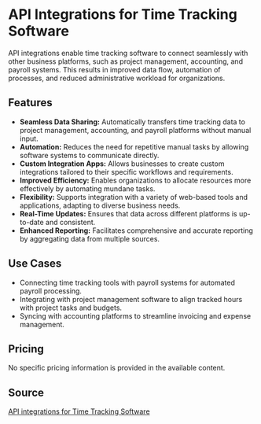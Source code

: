 # API Integrations for Time Tracking Software

API integrations enable time tracking software to connect seamlessly with other business platforms, such as project management, accounting, and payroll systems. This results in improved data flow, automation of processes, and reduced administrative workload for organizations.

## Features
- **Seamless Data Sharing:** Automatically transfers time tracking data to project management, accounting, and payroll platforms without manual input.
- **Automation:** Reduces the need for repetitive manual tasks by allowing software systems to communicate directly.
- **Custom Integration Apps:** Allows businesses to create custom integrations tailored to their specific workflows and requirements.
- **Improved Efficiency:** Enables organizations to allocate resources more effectively by automating mundane tasks.
- **Flexibility:** Supports integration with a variety of web-based tools and applications, adapting to diverse business needs.
- **Real-Time Updates:** Ensures that data across different platforms is up-to-date and consistent.
- **Enhanced Reporting:** Facilitates comprehensive and accurate reporting by aggregating data from multiple sources.

## Use Cases
- Connecting time tracking tools with payroll systems for automated payroll processing.
- Integrating with project management software to align tracked hours with project tasks and budgets.
- Syncing with accounting platforms to streamline invoicing and expense management.

## Pricing
No specific pricing information is provided in the available content.

## Source
[API integrations for Time Tracking Software](https://www.revelo.com/blog/api-integration)